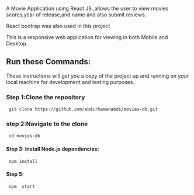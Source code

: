 A Movie Application using React JS ,allows the user to view movies scores,year of release,and name and also submit reviews.

React bootrap was also used in this project

This is a responsive web application for viewing in both Mobile and Desktop.



 
  ## Run these Commands:
 These instructions will get you a copy of the project up and running on your local machine for development and testing purposes.
### Step 1:Clone the repository
     git clone https://github.com/abdirhamanabdi/movies-db.git
### step 2:Navigate to the clone 
     cd movies-db
#### Step 3: Install Node.js dependencies:
     npm install        

#### Step 5:
     npm  start  
